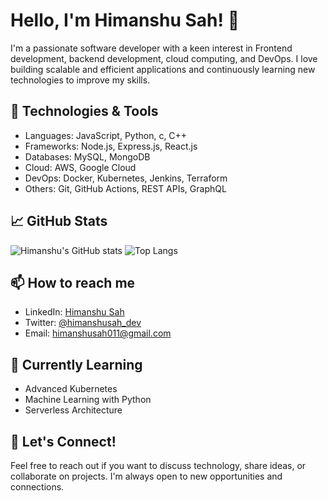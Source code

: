 # Hello, I'm Himanshu Sah! 👋

I'm a passionate software developer with a keen interest in Frontend development, backend development, cloud computing, and DevOps. I love building scalable and efficient applications and continuously learning new technologies to improve my skills.

## 🚀 Technologies & Tools

- Languages: JavaScript, Python, c, C++
- Frameworks: Node.js, Express.js, React.js
- Databases: MySQL, MongoDB
- Cloud: AWS, Google Cloud
- DevOps: Docker, Kubernetes, Jenkins, Terraform
- Others: Git, GitHub Actions, REST APIs, GraphQL

## 📈 GitHub Stats

![Himanshu's GitHub stats](https://github-readme-stats.vercel.app/api?username=himanshusah02&show_icons=true&theme=radical)
![Top Langs](https://github-readme-stats.vercel.app/api/top-langs/?username=himanshusah02&layout=compact&theme=radical)

## 📫 How to reach me

- LinkedIn: [Himanshu Sah](https://www.linkedin.com/in/himanshu-lal-sah11/)
- Twitter: [@himanshusah_dev](https://x.com/harshitsah0011)
- Email: himanshusah011@gmail.com



## 🌱 Currently Learning

- Advanced Kubernetes
- Machine Learning with Python
- Serverless Architecture

## 💬 Let's Connect!

Feel free to reach out if you want to discuss technology, share ideas, or collaborate on projects. I'm always open to new opportunities and connections.
